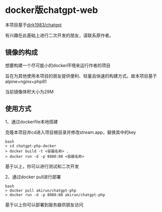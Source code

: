 # docker版chatgpt-web

本项目基于[dirk1983/chatgpt](https://github.com/dirk1983/chatgpt)

有兴趣在此基础上进行二次开发的朋友，请联系原作者。

## 镜像的构成

想要构建一个尽可能小的docker环境来运行作者的项目

旨在为其他使用本项目的朋友提供便利、轻量且快速的构建方式。故本项目基于alpine+nginx+php81

当前镜像体积大小为29M

## 使用方式

1、通过dockerfile本地搭建

克隆本项目并cd进入项目根目录并修改stream.app，替换其中的key

```
bash
> cd chatgpt-php-docker
> docker build -t <容器名称> .
> docker run -d -p 8080:80 <容器名称>
```

基于以上，你可以进行测试和二次开发

2、通过docker pull进行部署

```
bash
> docker pull akirun/chatgpt-php
> docker run -d -p 8080:80 akirun/chatgpt-php
```

基于以上你可以部署到服务器供朋友访问

